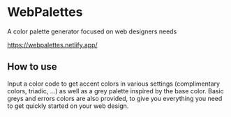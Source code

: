 # WebPalettes
A color palette generator focused on web designers needs

https://webpalettes.netlify.app/

## How to use
Input a color code to get accent colors in various settings (complimentary colors, triadic, ...) as well as a grey palette inspired by the base color. Basic greys and errors colors are also provided, to give you everything you need to get quickly started on your web design.
